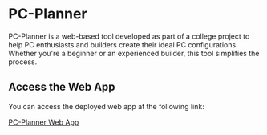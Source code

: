 # PC-Planner

PC-Planner is a web-based tool developed as part of a college project to help PC enthusiasts and builders create their ideal PC configurations. Whether you're a beginner or an experienced builder, this tool simplifies the process.

## Access the Web App

You can access the deployed web app at the following link:

[PC-Planner Web App](https://pc-planner.netlify.app/)
